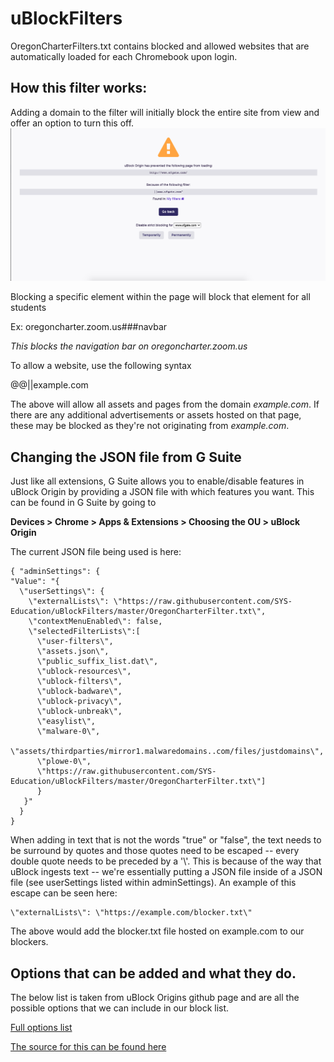 # uBlockFilters
OregonCharterFilters.txt contains blocked and allowed websites that are automatically loaded for each Chromebook upon login. 

## How this filter works:
Adding a domain to the filter will initially block the entire site from view and offer an option to turn this off. 
![BlockDomain.png](BlockDomain.png)

Blocking a specific element within the page will block that element for all students

Ex: oregoncharter.zoom.us###navbar

_This blocks the navigation bar on oregoncharter.zoom.us_

To allow a website, use the following syntax

@@||example.com

The above will allow all assets and pages from the domain _example.com_. If there are any additional advertisements or assets hosted on that page, these may be blocked as they're not originating from _example.com_.

## Changing the JSON file from G Suite
Just like all extensions, G Suite allows you to enable/disable features in uBlock Origin by providing a JSON file with which features you want. This can be found in G Suite by going to 

**Devices > Chrome > Apps & Extensions > Choosing the OU > uBlock Origin**

The current JSON file being used is here:

    { "adminSettings": { 
    "Value": "{ 
      \"userSettings\": {
        \"externalLists\": \"https://raw.githubusercontent.com/SYS-Education/uBlockFilters/master/OregonCharterFilter.txt\", 
        \"contextMenuEnabled\": false, 
        \"selectedFilterLists\":[
          \"user-filters\",
          \"assets.json\",
          \"public_suffix_list.dat\",
          \"ublock-resources\",
          \"ublock-filters\",
          \"ublock-badware\",
          \"ublock-privacy\",
          \"ublock-unbreak\",
          \"easylist\",
          \"malware-0\",
          \"assets/thirdparties/mirror1.malwaredomains..com/files/justdomains\",
          \"plowe-0\",
          \"https://raw.githubusercontent.com/SYS-Education/uBlockFilters/master/OregonCharterFilter.txt\"]
          }  
       }" 
      } 
    }
    
When adding in text that is not the words "true" or "false", the text needs to be surround by quotes and those quotes need to be escaped -- every double quote needs to be preceded by a '\\'. This is because of the way that uBlock ingests text -- we're essentially putting a JSON file inside of a JSON file (see userSettings listed within adminSettings). An example of this escape can be seen here:

    \"externalLists\": \"https://example.com/blocker.txt\"

The above would add the blocker.txt file hosted on example.com to our blockers.

## Options that can be added and what they do.
The below list is taken from uBlock Origins github page and are all the possible options that we can include in our block list.

[Full options list](messages.json)

[The source for this can be found here](https://github.com/gorhill/uBlock/blob/master/src/_locales/en/messages.json)
